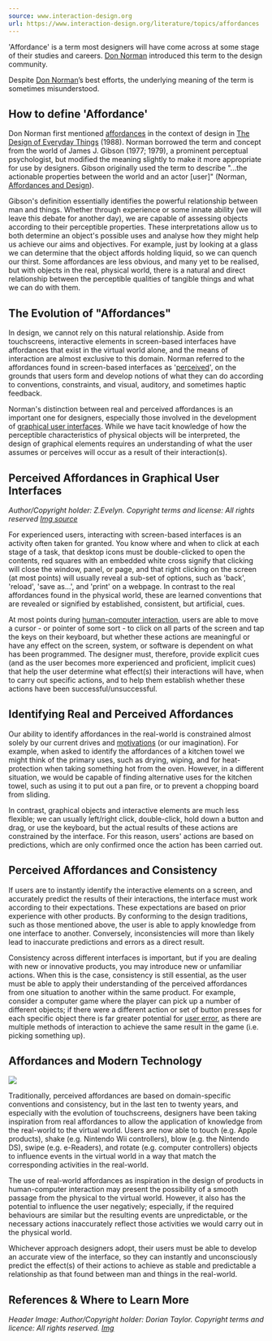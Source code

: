 ```yaml
---
source: www.interaction-design.org
url: https://www.interaction-design.org/literature/topics/affordances
---
```


'Affordance' is a term most designers will have come across at some stage of their studies and careers. [Don Norman](http://www.jnd.org/books/design-of-everyday-things-revised.html) introduced this term to the design community.

Despite [Don Norman](https://www.interaction-design.org/literature/topics/don-norman "What is Don Norman?")’s best efforts, the underlying meaning of the term is sometimes misunderstood.

## How to define 'Affordance'

Don Norman first mentioned [affordances](https://www.interaction-design.org/literature/topics/affordances "What are Affordances?") in the context of design in [The Design of Everyday Things](http://www.jnd.org/books/design-of-everyday-things-revised.html) (1988). Norman borrowed the term and concept from the world of James J. Gibson (1977; 1979), a prominent perceptual psychologist, but modified the meaning slightly to make it more appropriate for use by designers. Gibson originally used the term to describe "...the actionable properties between the world and an actor \[user\]" (Norman, [Affordances and Design](https://jnd.org/affordances_and_design/)).

Gibson's definition essentially identifies the powerful relationship between man and things. Whether through experience or some innate ability (we will leave this debate for another day), we are capable of assessing objects according to their perceptible properties. These interpretations allow us to both determine an object's possible uses and analyse how they might help us achieve our aims and objectives. For example, just by looking at a glass we can determine that the object affords holding liquid, so we can quench our thirst. Some affordances are less obvious, and many yet to be realised, but with objects in the real, physical world, there is a natural and direct relationship between the perceptible qualities of tangible things and what we can do with them.

## The Evolution of "Affordances"

In design, we cannot rely on this natural relationship. Aside from touchscreens, interactive elements in screen-based interfaces have affordances that exist in the virtual world alone, and the means of interaction are almost exclusive to this domain. Norman referred to the affordances found in screen-based interfaces as '[perceived](https://www.interaction-design.org/literature/topics/perception "What is Perception?")', on the grounds that users form and develop notions of what they can do according to conventions, constraints, and visual, auditory, and sometimes haptic feedback.

Norman's distinction between real and perceived affordances is an important one for designers, especially those involved in the development of [graphical user interfaces](https://www.interaction-design.org/literature/topics/graphical-user-interfaces "What are Graphical User Interfaces (GUI)?"). While we have tacit knowledge of how the perceptible characteristics of physical objects will be interpreted, the design of graphical elements requires an understanding of what the user assumes or perceives will occur as a result of their interaction(s).

## Perceived Affordances in Graphical User Interfaces

  
_Author/Copyright holder: Z.Evelyn. Copyright terms and license: All rights reserved [Img source](https://evelynzheng5133.files.wordpress.com/2014/11/111.jpeg?w=207&h=300)_

For experienced users, interacting with screen-based interfaces is an activity often taken for granted. You know where and when to click at each stage of a task, that desktop icons must be double-clicked to open the contents, red squares with an embedded white cross signify that clicking will close the window, panel, or page, and that right clicking on the screen (at most points) will usually reveal a sub-set of options, such as 'back', 'reload', 'save as...', and 'print' on a webpage. In contrast to the real affordances found in the physical world, these are learned conventions that are revealed or signified by established, consistent, but artificial, cues.

At most points during [human-computer interaction](https://www.interaction-design.org/literature/topics/human-computer-interaction "What is Human-Computer Interaction (HCI)?"), users are able to move a cursor - or pointer of some sort - to click on all parts of the screen and tap the keys on their keyboard, but whether these actions are meaningful or have any effect on the screen, system, or software is dependent on what has been programmed. The designer must, therefore, provide explicit cues (and as the user becomes more experienced and proficient, implicit cues) that help the user determine what effect(s) their interactions will have, when to carry out specific actions, and to help them establish whether these actions have been successful/unsuccessful.

## Identifying Real and Perceived Affordances

Our ability to identify affordances in the real-world is constrained almost solely by our current drives and [motivations](https://www.interaction-design.org/literature/topics/motivation "What is Motivation?") (or our imagination). For example, when asked to identify the affordances of a kitchen towel we might think of the primary uses, such as drying, wiping, and for heat-protection when taking something hot from the oven. However, in a different situation, we would be capable of finding alternative uses for the kitchen towel, such as using it to put out a pan fire, or to prevent a chopping board from sliding.

In contrast, graphical objects and interactive elements are much less flexible; we can usually left/right click, double-click, hold down a button and drag, or use the keyboard, but the actual results of these actions are constrained by the interface. For this reason, users' actions are based on predictions, which are only confirmed once the action has been carried out.

## Perceived Affordances and Consistency

If users are to instantly identify the interactive elements on a screen, and accurately predict the results of their interactions, the interface must work according to their expectations. These expectations are based on prior experience with other products. By conforming to the design traditions, such as those mentioned above, the user is able to apply knowledge from one interface to another. Conversely, inconsistencies will more than likely lead to inaccurate predictions and errors as a direct result.

Consistency across different interfaces is important, but if you are dealing with new or innovative products, you may introduce new or unfamiliar actions. When this is the case, consistency is still essential, as the user must be able to apply their understanding of the perceived affordances from one situation to another within the same product. For example, consider a computer game where the player can pick up a number of different objects; if there were a different action or set of button presses for each specific object there is far greater potential for [user error](https://www.interaction-design.org/literature/topics/human-error "What is Human Error?"), as there are multiple methods of interaction to achieve the same result in the game (i.e. picking something up).

## Affordances and Modern Technology

![](https://www.interaction-design.org/images/imagelibrary/34Mapping_illustration.jpg)  

Traditionally, perceived affordances are based on domain-specific conventions and consistency, but in the last ten to twenty years, and especially with the evolution of touchscreens, designers have been taking inspiration from real affordances to allow the application of knowledge from the real-world to the virtual world. Users are now able to touch (e.g. Apple products), shake (e.g. Nintendo Wii controllers), blow (e.g. the Nintendo DS), swipe (e.g. e-Readers), and rotate (e.g. computer controllers) objects to influence events in the virtual world in a way that match the corresponding activities in the real-world.

The use of real-world affordances as inspiration in the design of products in human-computer interaction may present the possibility of a smooth passage from the physical to the virtual world. However, it also has the potential to influence the user negatively; especially, if the required behaviours are similar but the resulting events are unpredictable, or the necessary actions inaccurately reflect those activities we would carry out in the physical world.

Whichever approach designers adopt, their users must be able to develop an accurate view of the interface, so they can instantly and unconsciously predict the effect(s) of their actions to achieve as stable and predictable a relationship as that found between man and things in the real-world.

## References & Where to Learn More

_Header Image: Author/Copyright holder: Dorian Taylor. Copyright terms and licence: All rights reserved. [Img](http://doriantaylor.com/lexicon/constraints-and-affordances;scale=600,500)_
